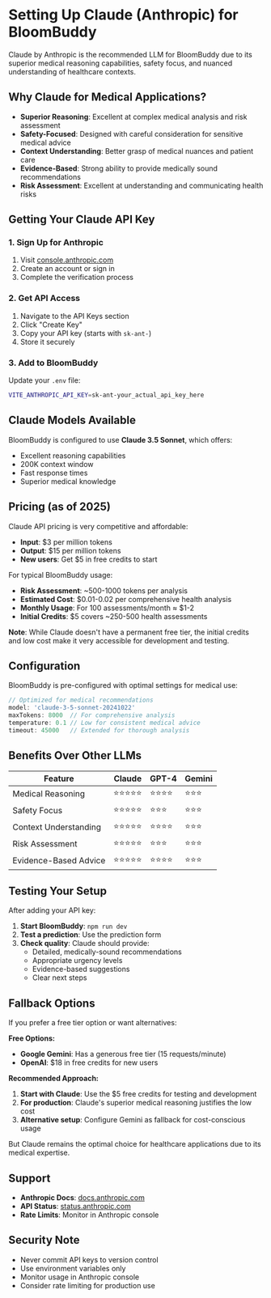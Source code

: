 # Setting Up Claude (Anthropic) for BloomBuddy

Claude by Anthropic is the recommended LLM for BloomBuddy due to its superior medical reasoning capabilities, safety focus, and nuanced understanding of healthcare contexts.

## Why Claude for Medical Applications?

- **Superior Reasoning**: Excellent at complex medical analysis and risk assessment
- **Safety-Focused**: Designed with careful consideration for sensitive medical advice
- **Context Understanding**: Better grasp of medical nuances and patient care
- **Evidence-Based**: Strong ability to provide medically sound recommendations
- **Risk Assessment**: Excellent at understanding and communicating health risks

## Getting Your Claude API Key

### 1. Sign Up for Anthropic
1. Visit [console.anthropic.com](https://console.anthropic.com)
2. Create an account or sign in
3. Complete the verification process

### 2. Get API Access
1. Navigate to the API Keys section
2. Click "Create Key"
3. Copy your API key (starts with `sk-ant-`)
4. Store it securely

### 3. Add to BloomBuddy
Update your `.env` file:
```bash
VITE_ANTHROPIC_API_KEY=sk-ant-your_actual_api_key_here
```

## Claude Models Available

BloomBuddy is configured to use **Claude 3.5 Sonnet**, which offers:
- Excellent reasoning capabilities
- 200K context window
- Fast response times
- Superior medical knowledge

## Pricing (as of 2025)

Claude API pricing is very competitive and affordable:
- **Input**: $3 per million tokens
- **Output**: $15 per million tokens
- **New users**: Get $5 in free credits to start

For typical BloomBuddy usage:
- **Risk Assessment**: ~500-1000 tokens per analysis
- **Estimated Cost**: $0.01-0.02 per comprehensive health analysis
- **Monthly Usage**: For 100 assessments/month ≈ $1-2
- **Initial Credits**: $5 covers ~250-500 health assessments

**Note**: While Claude doesn't have a permanent free tier, the initial credits and low cost make it very accessible for development and testing.

## Configuration

BloomBuddy is pre-configured with optimal settings for medical use:

```typescript
// Optimized for medical recommendations
model: 'claude-3-5-sonnet-20241022'
maxTokens: 8000  // For comprehensive analysis
temperature: 0.1 // Low for consistent medical advice
timeout: 45000   // Extended for thorough analysis
```

## Benefits Over Other LLMs

| Feature | Claude | GPT-4 | Gemini |
|---------|--------|-------|--------|
| Medical Reasoning | ⭐⭐⭐⭐⭐ | ⭐⭐⭐⭐ | ⭐⭐⭐ |
| Safety Focus | ⭐⭐⭐⭐⭐ | ⭐⭐⭐ | ⭐⭐⭐ |
| Context Understanding | ⭐⭐⭐⭐⭐ | ⭐⭐⭐⭐ | ⭐⭐⭐ |
| Risk Assessment | ⭐⭐⭐⭐⭐ | ⭐⭐⭐ | ⭐⭐⭐ |
| Evidence-Based Advice | ⭐⭐⭐⭐⭐ | ⭐⭐⭐⭐ | ⭐⭐⭐ |

## Testing Your Setup

After adding your API key:

1. **Start BloomBuddy**: `npm run dev`
2. **Test a prediction**: Use the prediction form
3. **Check quality**: Claude should provide:
   - Detailed, medically-sound recommendations
   - Appropriate urgency levels
   - Evidence-based suggestions
   - Clear next steps

## Fallback Options

If you prefer a free tier option or want alternatives:

**Free Options:**
- **Google Gemini**: Has a generous free tier (15 requests/minute)
- **OpenAI**: $18 in free credits for new users

**Recommended Approach:**
1. **Start with Claude**: Use the $5 free credits for testing and development
2. **For production**: Claude's superior medical reasoning justifies the low cost
3. **Alternative setup**: Configure Gemini as fallback for cost-conscious usage

But Claude remains the optimal choice for healthcare applications due to its medical expertise.

## Support

- **Anthropic Docs**: [docs.anthropic.com](https://docs.anthropic.com)
- **API Status**: [status.anthropic.com](https://status.anthropic.com)
- **Rate Limits**: Monitor in Anthropic console

## Security Note

- Never commit API keys to version control
- Use environment variables only
- Monitor usage in Anthropic console
- Consider rate limiting for production use
